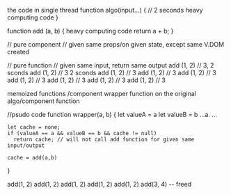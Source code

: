 the code in single thread 
function algo(input...) { // 2 seconds
    heavy computing code
}

function add (a, b) {
    heavy computing code
    return a + b;
}

// pure component
// given same props/on given state, except same V.DOM created

// pure function
// given same input, return same output
add (1, 2) // 3, 2 sconds
add (1, 2) // 3 2 sconds
add (1, 2) // 3
add (1, 2) // 3
add (1, 2) // 3
add (1, 2) // 3
add (1, 2) // 3
add (1, 2) // 3
add (1, 2) // 3

memoized functions /component 
 wrapper function on the original algo/component function 

 //psudo code
 function wrapper(a, b) {
    let valueA = a
    let valueB = b
    ...a.
    ...

    let cache = none;
    if (valueA == a && valueB == b && cache != null)
      return cache; // will not call add function for given same input/output

    cache = add(a,b)
 }

 add(1, 2)
 add(1, 2)
 add(1, 2)
 add(1, 2)
 add(1, 2)
 add(3, 4) -- freed 


